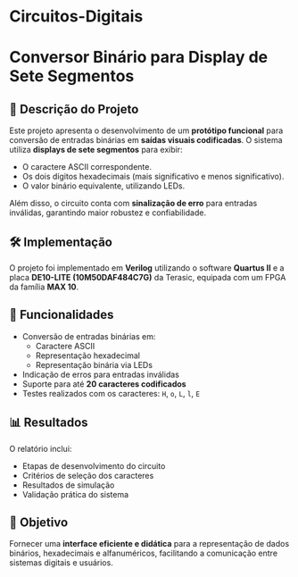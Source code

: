 # Circuitos-Digitais
# Conversor Binário para Display de Sete Segmentos

## 📖 Descrição do Projeto
Este projeto apresenta o desenvolvimento de um **protótipo funcional** para conversão de entradas binárias em **saídas visuais codificadas**. O sistema utiliza **displays de sete segmentos** para exibir:

- O caractere ASCII correspondente.
- Os dois dígitos hexadecimais (mais significativo e menos significativo).
- O valor binário equivalente, utilizando LEDs.

Além disso, o circuito conta com **sinalização de erro** para entradas inválidas, garantindo maior robustez e confiabilidade.

## 🛠️ Implementação
O projeto foi implementado em **Verilog** utilizando o software **Quartus II** e a placa **DE10-LITE (10M50DAF484C7G)** da Terasic, equipada com um FPGA da família **MAX 10**.

## 🔧 Funcionalidades
- Conversão de entradas binárias em:
  - Caractere ASCII
  - Representação hexadecimal
  - Representação binária via LEDs
- Indicação de erros para entradas inválidas
- Suporte para até **20 caracteres codificados**
- Testes realizados com os caracteres: `H`, `o`, `L`, `l`, `E`

## 📊 Resultados
O relatório inclui:
- Etapas de desenvolvimento do circuito
- Critérios de seleção dos caracteres
- Resultados de simulação
- Validação prática do sistema

## 📌 Objetivo
Fornecer uma **interface eficiente e didática** para a representação de dados binários, hexadecimais e alfanuméricos, facilitando a comunicação entre sistemas digitais e usuários.
